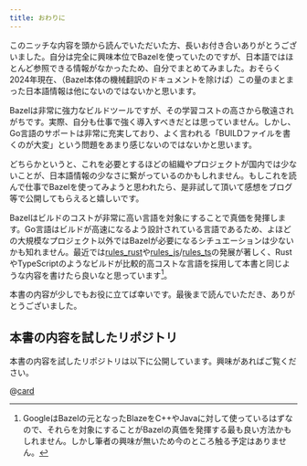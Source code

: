```yaml
---
title: おわりに
---
```


このニッチな内容を頭から読んでいただいた方、長いお付き合いありがとうございました。自分は完全に興味本位でBazelを使っていたのですが、日本語ではほとんど参照できる情報がなかったため、自分でまとめてみました。おそらく2024年現在、（Bazel本体の機械翻訳のドキュメントを除けば）この量のまとまった日本語情報は他にないのではないかと思います。

Bazelは非常に強力なビルドツールですが、その学習コストの高さから敬遠されがちです。実際、自分も仕事で強く導入すべきだとは思っていません。しかし、Go言語のサポートは非常に充実しており、よく言われる「BUILDファイルを書くのが大変」という問題をあまり感じないのではないかと思います。

どちらかというと、これを必要とするほどの組織やプロジェクトが国内では少ないことが、日本語情報の少なさに繋がっているのかもしれません。もしこれを読んで仕事でBazelを使ってみようと思われたら、是非試して頂いて感想をブログ等で公開してもらえると嬉しいです。

Bazelはビルドのコストが非常に高い言語を対象にすることで真価を発揮します。Go言語はビルドが高速になるよう設計されている言語であるため、よほどの大規模なプロジェクト以外ではBazelが必要になるシチュエーションは少ないかも知れません。最近では[rules_rust](https://github.com/bazelbuild/rules_rust)や[rules_js](https://github.com/aspect-build/rules_js)/[rules_ts](https://github.com/aspect-build/rules_ts)の発展が著しく、RustやTypeScriptのようなビルドが比較的高コストな言語を採用して本書と同じような内容を書けたら良いなと思っています[^blaze]。

本書の内容が少しでもお役に立てば幸いです。最後まで読んでいただき、ありがとうございました。

## 本書の内容を試したリポジトリ

本書の内容を試したリポジトリは以下に公開しています。興味があればご覧ください。

@[card](https://github.com/pddg/go-bazel-playground)

[^blaze]: GoogleはBazelの元となったBlazeをC++やJavaに対して使っているはずなので、それらを対象にすることがBazelの真価を発揮する最も良い方法かもしれません。しかし筆者の興味が無いため今のところ触る予定はありません。
